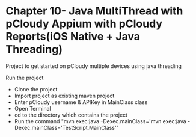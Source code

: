 # Chapter 10- Java MultiThread with pCloudy Appium with pCloudy Reports(iOS Native + Java Threading)

Project to get started on pCloudy multiple devices using java threading


Run the project

* Clone the project
* Import project as existing maven project
* Enter pCloudy username & APIKey in MainClass class
* Open Terminal
* cd to the directory which contains the project
* Run the command "mvn exec:java -Dexec.mainClass='mvn exec:java -Dexec.mainClass='TestScript.MainClass'"




